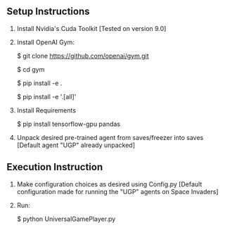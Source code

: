 ## Setup Instructions

1) Install Nvidia's Cuda Toolkit [Tested on version 9.0]

2) Install OpenAI Gym:
    
    $ git clone https://github.com/openai/gym.git
    
    $ cd gym
    
    $ pip install -e .
    
    $ pip install -e '.[all]'

2) Install Requirements
    
    $ pip install tensorflow-gpu pandas
    
3) Unpack desired pre-trained agent from saves/freezer into saves [Default agent "UGP" already unpacked]

## Execution Instruction

1) Make configuration choices as desired using Config.py [Default configuration made for running the "UGP" agents on Space Invaders]

2) Run:

    $ python UniversalGamePlayer.py
